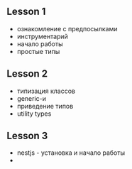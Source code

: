 ## Lesson 1
 - ознакомление с предпосылками
 - инструментарий
 - начало работы
 - простые типы

## Lesson 2
 - типизация классов
 - generic-и
 - приведение типов
 - utility types

## Lesson 3
 - nestjs - установка и начало работы
 - 
